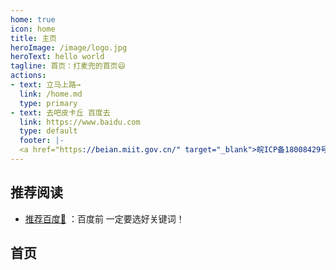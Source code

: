 ```yaml
---
home: true
icon: home
title: 主页
heroImage: /image/logo.jpg
heroText: hello world
tagline: 首页：打麦兜的首页😄
actions:
- text: 立马上路→
  link: /home.md
  type: primary
- text: 去吧皮卡丘 百度去
  link: https://www.baidu.com
  type: default
  footer: |-
  <a href="https://beian.miit.gov.cn/" target="_blank">皖ICP备18008429号-2</a> | 主题: <a href="https://theme-hope.vuejs.press/zh/" target="_blank">VuePress Theme Hope</a>
---
```


## 推荐阅读

- [推荐百度📗](https://www.baidu.com) ：百度前 一定要选好关键词！


## 首页
